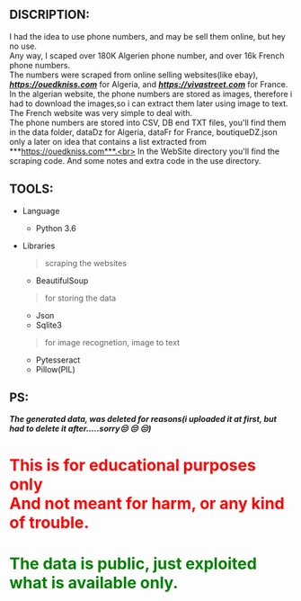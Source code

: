 DISCRIPTION:
-
I had the idea to use phone numbers, and may be sell them online,
but hey no use.<br>
Any way, I scaped over 180K Algerien phone number, and over 16k French phone numbers.<br>
The numbers were scraped from online selling websites(like ebay),
***https://ouedkniss.com*** for Algeria, and ***https://vivastreet.com*** for France. In the algerian website, the phone numbers are stored as images, therefore i had to download the images,so i can extract them later using image to text. The French website was very simple to deal with.<br>
The phone numbers are stored into CSV, DB end TXT files, you'll find them in the data folder, dataDz for Algeria, dataFr for France, boutiqueDZ.json only a later on idea that contains a list extracted from ***https://ouedkniss.com***.<br>
In the WebSite directory you'll find the scraping code. And some notes and extra code in the use directory.


TOOLS:
-
* Language
	* Python 3.6

* Libraries
	> scraping the websites
	* BeautifulSoup
	> for storing the data
	* Json
	* Sqlite3
	> for image recognetion, image to text
	* Pytesseract
	* Pillow(PIL)


PS:
-
***The generated data, was deleted for reasons(i uploaded it at first, but had to delete it after.....sorry:unamused: :unamused: :unamused:)***
<h1 style="color:red;">This is for educational purposes only<br>And not meant for harm, or any kind of trouble.</h1>

<h1 style="color:green;">The data is public, just exploited what is available only.</h1>
